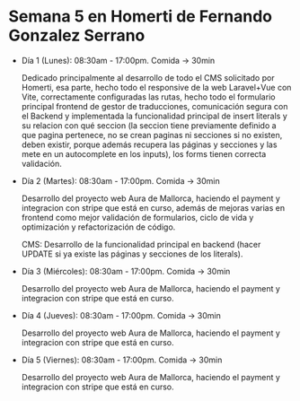 # Semana 5 en Homerti de Fernando Gonzalez Serrano

- Día 1 (Lunes):
08:30am - 17:00pm.
Comida -> 30min

    Dedicado principalmente al desarrollo de todo el CMS solicitado por Homerti, esa parte, hecho todo el responsive de la web Laravel+Vue con Vite, correctamente configuradas las rutas, hecho todo el formulario principal frontend de gestor de traducciones, comunicación segura con el Backend y implementada la funcionalidad principal de insert literals y su relacion con qué seccion (la seccion tiene previamente definido a que pagina pertenece, no se crean paginas ni secciones si no existen, deben existir, porque además recupera las páginas y secciones y las mete en un autocomplete en los inputs), los forms tienen correcta validación.

- Día 2 (Martes):
08:30am - 17:00pm.
Comida -> 30min

    Desarrollo del proyecto web Aura de Mallorca, haciendo el payment y integracion con stripe que está en curso, además de mejoras varias en frontend como mejor validación de formularios, ciclo de vida y optimización y refactorización de código.

    CMS: Desarrollo de la funcionalidad principal en backend (hacer UPDATE si ya existe las páginas y secciones de los literals).

- Día 3 (Miércoles):
08:30am - 17:00pm.
Comida -> 30min

    Desarrollo del proyecto web Aura de Mallorca, haciendo el payment y integracion con stripe que está en curso.

- Día 4 (Jueves):
08:30am - 17:00pm.
Comida -> 30min

    Desarrollo del proyecto web Aura de Mallorca, haciendo el payment y integracion con stripe que está en curso.

- Día 5 (Viernes):
08:30am - 17:00pm.
Comida -> 30min

    Desarrollo del proyecto web Aura de Mallorca, haciendo el payment y integracion con stripe que está en curso.
